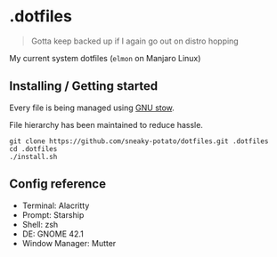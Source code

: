 # .dotfiles

>Gotta keep backed up if I again go out on distro hopping

My current system dotfiles (```elmon``` on Manjaro Linux)

## Installing / Getting started

Every file is being managed using [GNU stow](https://www.gnu.org/software/stow/). 

File hierarchy has been maintained to reduce hassle.

```shell
git clone https://github.com/sneaky-potato/dotfiles.git .dotfiles
cd .dotfiles
./install.sh
```

## Config reference

- Terminal: Alacritty
- Prompt: Starship
- Shell: zsh
- DE: GNOME 42.1
- Window Manager: Mutter
